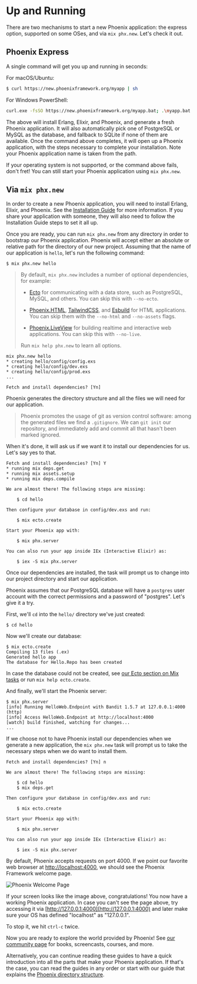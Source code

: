 # Up and Running

There are two mechanisms to start a new Phoenix application: the express option, supported on some OSes, and via `mix phx.new`. Let's check it out.

## Phoenix Express

A single command will get you up and running in seconds:

For macOS/Ubuntu:

```bash
$ curl https://new.phoenixframework.org/myapp | sh
```

For Windows PowerShell:

```bash
curl.exe -fsSO https://new.phoenixframework.org/myapp.bat; .\myapp.bat
```

The above will install Erlang, Elixir, and Phoenix, and generate a fresh Phoenix application. It will also automatically pick one of PostgreSQL or MySQL as the database, and fallback to SQLite if none of them are available. Once the command above completes, it will open up a Phoenix application, with the steps necessary to complete your installation. Note your Phoenix application name is taken from the path.

If your operating system is not supported, or the command above fails, don't fret! You can still start your Phoenix application using `mix phx.new`.

## Via `mix phx.new`

In order to create a new Phoenix application, you will need to install Erlang, Elixir, and Phoenix. See the [Installation Guide](installation.html) for more information. If you share your application with someone, they will also need to follow the Installation Guide steps to set it all up.

Once you are ready, you can run `mix phx.new` from any directory in order to bootstrap our Phoenix application. Phoenix will accept either an absolute or relative path for the directory of our new project. Assuming that the name of our application is `hello`, let's run the following command:

```console
$ mix phx.new hello
```

> By default, `mix phx.new` includes a number of optional dependencies, for example:
>
> - [Ecto](ecto.html) for communicating with a data store, such as PostgreSQL, MySQL, and others. You can skip this with `--no-ecto`.
>
> - [Phoenix.HTML](https://hexdocs.pm/phoenix_html/Phoenix.HTML.html), [TailwindCSS](https://tailwindcss.com), and [Esbuild](https://esbuild.github.io) for HTML applications. You can skip them with the `--no-html` and `--no-assets` flags.
>
> - [Phoenix.LiveView](https://hexdocs.pm/phoenix_live_view/) for building realtime and interactive web applications. You can skip this with `--no-live`.
>
> Run `mix help phx.new` to learn all options.

```console
mix phx.new hello
* creating hello/config/config.exs
* creating hello/config/dev.exs
* creating hello/config/prod.exs
...

Fetch and install dependencies? [Yn]
```

Phoenix generates the directory structure and all the files we will need for our application.

> Phoenix promotes the usage of git as version control software: among the generated files we find a `.gitignore`. We can `git init` our repository, and immediately add and commit all that hasn't been marked ignored.

When it's done, it will ask us if we want it to install our dependencies for us. Let's say yes to that.

```console
Fetch and install dependencies? [Yn] Y
* running mix deps.get
* running mix assets.setup
* running mix deps.compile

We are almost there! The following steps are missing:

    $ cd hello

Then configure your database in config/dev.exs and run:

    $ mix ecto.create

Start your Phoenix app with:

    $ mix phx.server

You can also run your app inside IEx (Interactive Elixir) as:

    $ iex -S mix phx.server
```

Once our dependencies are installed, the task will prompt us to change into our project directory and start our application.

Phoenix assumes that our PostgreSQL database will have a `postgres` user account with the correct permissions and a password of "postgres". Let's give it a try.

First, we'll `cd` into the `hello/` directory we've just created:

```console
$ cd hello
```

Now we'll create our database:

```console
$ mix ecto.create
Compiling 13 files (.ex)
Generated hello app
The database for Hello.Repo has been created
```

In case the database could not be created, see [our Ecto section on Mix tasks](ecto.html#mix-tasks) or run `mix help ecto.create`.

And finally, we'll start the Phoenix server:

```console
$ mix phx.server
[info] Running HelloWeb.Endpoint with Bandit 1.5.7 at 127.0.0.1:4000 (http)
[info] Access HelloWeb.Endpoint at http://localhost:4000
[watch] build finished, watching for changes...
...
```

If we choose not to have Phoenix install our dependencies when we generate a new application, the `mix phx.new` task will prompt us to take the necessary steps when we do want to install them.

```console
Fetch and install dependencies? [Yn] n

We are almost there! The following steps are missing:

    $ cd hello
    $ mix deps.get

Then configure your database in config/dev.exs and run:

    $ mix ecto.create

Start your Phoenix app with:

    $ mix phx.server

You can also run your app inside IEx (Interactive Elixir) as:

    $ iex -S mix phx.server
```

By default, Phoenix accepts requests on port 4000. If we point our favorite web browser at [http://localhost:4000](http://localhost:4000), we should see the Phoenix Framework welcome page.

<picture>
  <source media="(prefers-color-scheme: dark)" srcset="assets/images/welcome-to-phoenix-dark.png" />
  <source media="(prefers-color-scheme: light)" srcset="assets/images/welcome-to-phoenix.png" />
  <img src="assets/images/welcome-to-phoenix.png" alt="Phoenix Welcome Page" />
</picture>

If your screen looks like the image above, congratulations! You now have a working Phoenix application. In case you can't see the page above, try accessing it via [http://127.0.0.1:4000](http://127.0.0.1:4000) and later make sure your OS has defined "localhost" as "127.0.0.1".

To stop it, we hit `ctrl-c` twice.

Now you are ready to explore the world provided by Phoenix! See [our community page](community.html) for books, screencasts, courses, and more.

Alternatively, you can continue reading these guides to have a quick introduction into all the parts that make your Phoenix application. If that's the case, you can read the guides in any order or start with our guide that explains the [Phoenix directory structure](directory_structure.html).
